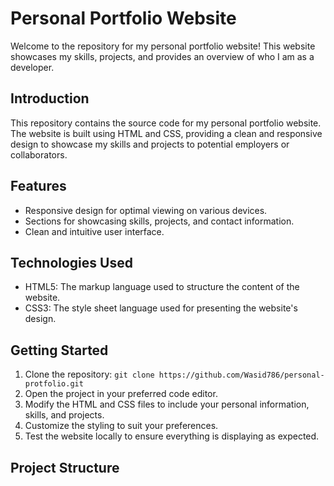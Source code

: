 # Personal Portfolio Website

Welcome to the repository for my personal portfolio website! This website showcases my skills, projects, and provides an overview of who I am as a developer.


## Introduction
This repository contains the source code for my personal portfolio website. The website is built using HTML and CSS, providing a clean and responsive design to showcase my skills and projects to potential employers or collaborators.

## Features
- Responsive design for optimal viewing on various devices.
- Sections for showcasing skills, projects, and contact information.
- Clean and intuitive user interface.

## Technologies Used
- HTML5: The markup language used to structure the content of the website.
- CSS3: The style sheet language used for presenting the website's design.

## Getting Started
1. Clone the repository: `git clone https://github.com/Wasid786/personal-protfolio.git`
2. Open the project in your preferred code editor.
3. Modify the HTML and CSS files to include your personal information, skills, and projects.
4. Customize the styling to suit your preferences.
5. Test the website locally to ensure everything is displaying as expected.

## Project Structure
